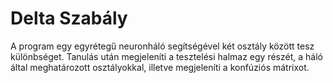 
# Delta Szabály
A program egy egyrétegű neuronháló segítségével két osztály között tesz különbséget. Tanulás után megjeleníti a tesztelési halmaz egy részét, a háló által meghatározott osztályokkal, illetve megjeleníti a konfúziós mátrixot.
